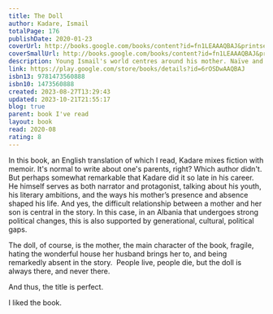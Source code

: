 ```yaml
---  
title: The Doll  
author: Kadare, Ismail  
totalPage: 176  
publishDate: 2020-01-23  
coverUrl: http://books.google.com/books/content?id=fn1LEAAAQBAJ&printsec=frontcover&img=1&zoom=1&edge=curl&source=gbs_api  
coverSmallUrl: http://books.google.com/books/content?id=fn1LEAAAQBAJ&printsec=frontcover&img=1&zoom=5&edge=curl&source=gbs_api  
description: Young Ismail's world centres around his mother. Naïve and fragile as a paper doll, she is an unlikely presence in her husband's imposing house, with its hidden rooms and infamous dungeon. Yet despite her youthful nature, she is not without her own enigmas. Most of all, she fears that her intellectual, radical son will exchange her for a superior mother when he becomes a famous writer. From the winner of the first ever Man Booker International Prize, this is a disarming story of home and creative ambition, of personal and political freedom. Rooted in the author's own childhood in Albania, it is dedicated to the memory of his mother.  
link: https://play.google.com/store/books/details?id=6rOSDwAAQBAJ  
isbn13: 9781473560888  
isbn10: 1473560888  
created: 2023-08-27T13:29:43  
updated: 2023-10-21T21:55:17  
blog: true  
parent: book I've read  
layout: book  
read: 2020-08  
rating: 8  
---  
```

  
In this  book, an English translation of which I read, Kadare mixes fiction with memoir.  It's normal to write about one's parents, right? Which author didn't.  But perhaps somewhat remarkable that Kadare did it so late in his career.  He himself serves as both narrator and protagonist, talking about his youth, his literary ambitions, and the ways his mother’s presence and absence shaped his life. And yes, the difficult relationship between a mother and her son is central in the story.  In this case, in an Albania that undergoes strong political changes, this is also supported by generational, cultural, political gaps.    
  
The doll, of course, is the mother, the main character of the book, fragile, hating the wonderful house her husband brings her to, and being remarkedly absent in the story.  People live, people die, but the doll is always there, and never there.    
  
And thus, the title is perfect.  
  
I liked the book.    
